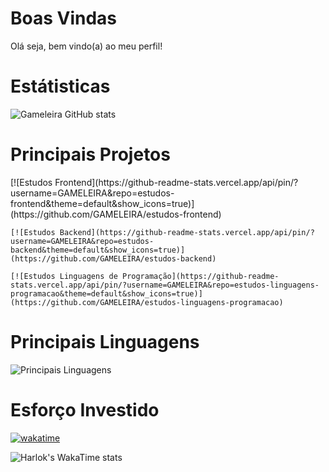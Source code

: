 # Boas Vindas
Olá seja, bem vindo(a) ao meu perfil!

# Estátisticas
![Gameleira GitHub stats](https://github-readme-stats.vercel.app/api?username=GAMELEIRA&show_icons=true&theme=default)

# Principais Projetos
<div style="display: inline">
    [![Estudos Frontend](https://github-readme-stats.vercel.app/api/pin/?username=GAMELEIRA&repo=estudos-frontend&theme=default&show_icons=true)](https://github.com/GAMELEIRA/estudos-frontend)

    [![Estudos Backend](https://github-readme-stats.vercel.app/api/pin/?username=GAMELEIRA&repo=estudos-backend&theme=default&show_icons=true)](https://github.com/GAMELEIRA/estudos-backend)

    [![Estudos Linguagens de Programação](https://github-readme-stats.vercel.app/api/pin/?username=GAMELEIRA&repo=estudos-linguagens-programacao&theme=default&show_icons=true)](https://github.com/GAMELEIRA/estudos-linguagens-programacao)
</div>

# Principais Linguagens
![Principais Linguagens](https://github-readme-stats.vercel.app/api/top-langs/?username=GAMELEIRA&size_weight=0.5&count_weight=0.5&langs_count=20)

# Esforço Investido
[![wakatime](https://wakatime.com/badge/user/be66342b-230a-4515-9f8d-6b91951a9171.svg)](https://wakatime.com/@be66342b-230a-4515-9f8d-6b91951a9171)

![Harlok's WakaTime stats](https://github-readme-stats.vercel.app/api/wakatime?username=Gameleira)